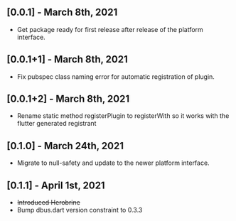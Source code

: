 ## [0.0.1] - March 8th, 2021

* Get package ready for first release after release of the platform interface.

## [0.0.1+1] - March 8th, 2021

* Fix pubspec class naming error for automatic registration of plugin.

## [0.0.1+2] - March 8th, 2021

* Rename static method registerPlugin to registerWith so it works with the flutter generated registrant 

## [0.1.0] - March 24th, 2021

* Migrate to null-safety and update to the newer platform interface.

## [0.1.1] - April 1st, 2021

* ~~Introduced Herobrine~~
* Bump dbus.dart version constraint to 0.3.3
